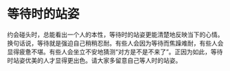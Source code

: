 # 等待时的站姿

约会碰头时，总能看出一个人的本性，等待时的站姿更能清楚地反映当下的心情。换句话说，等待就是强迫自己稍稍忍耐。有些人会因为等待而焦躁难耐，有些人会显得疲惫不堪。有些人会坐立不安地猜测“对方是不是不来了”。正因为如此，等待时站姿优美的人才显得更出色。请大家多留意自己等人时的站姿。
